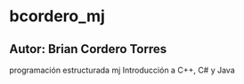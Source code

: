 # bcordero_mj 
## Autor: Brian Cordero Torres
programación estructurada mj
Introducción a C++, C# y Java